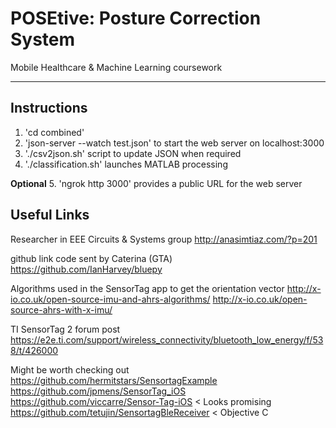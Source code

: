 # POSEtive: Posture Correction System

Mobile Healthcare & Machine Learning coursework

----------

Instructions
-------------------
1. 'cd combined'
2. 'json-server --watch test.json' to start the web server on localhost:3000
3. './csv2json.sh' script to update JSON when required
4. './classification.sh' launches MATLAB processing

**Optional**
5. 'ngrok http 3000' provides a public URL for the web server

Useful Links
-------------------

Researcher in EEE Circuits & Systems group
http://anasimtiaz.com/?p=201

github link code sent by Caterina (GTA)
https://github.com/IanHarvey/bluepy

Algorithms used in the SensorTag app to get the orientation vector
http://x-io.co.uk/open-source-imu-and-ahrs-algorithms/
http://x-io.co.uk/open-source-ahrs-with-x-imu/

TI SensorTag 2 forum post
https://e2e.ti.com/support/wireless_connectivity/bluetooth_low_energy/f/538/t/426000

Might be worth checking out
https://github.com/hermitstars/SensortagExample
https://github.com/jpmens/SensorTag_iOS
https://github.com/viccarre/Sensor-Tag-iOS < Looks promising
https://github.com/tetujin/SensortagBleReceiver < Objective C
